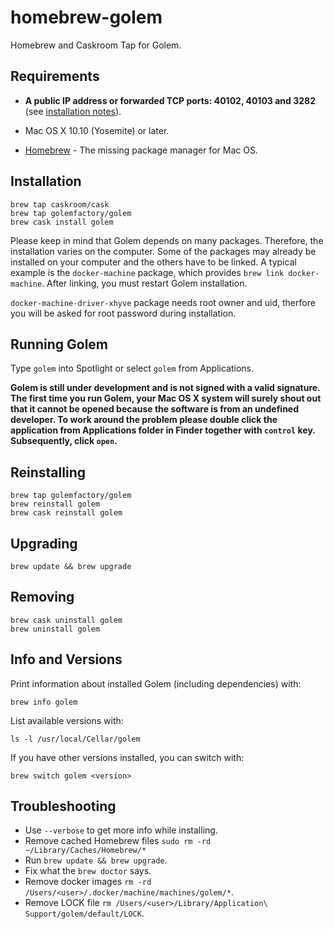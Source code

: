 homebrew-golem
=================

Homebrew and Caskroom Tap for Golem.

## Requirements
- __A public IP address or forwarded TCP ports: 40102, 40103 and 3282__ (see [installation notes](https://github.com/golemfactory/golem/wiki/Installation)).

- Mac OS X 10.10 (Yosemite) or later.

- [Homebrew](https://brew.sh/) - The missing package manager for Mac OS.

## Installation
```
brew tap caskroom/cask
brew tap golemfactory/golem
brew cask install golem
```
Please keep in mind that Golem depends on many packages. Therefore, the installation varies on the computer. Some of the packages may already be installed on your computer and the others have to be linked. A typical example is the `docker-machine` package, which provides `brew link docker-machine`. After linking, you must restart Golem installation.

`docker-machine-driver-xhyve` package needs root owner and uid, therfore you will be asked for root password during installation.

## Running Golem
Type `golem` into Spotlight or select `golem` from Applications.

__Golem is still under development and is not signed with a valid signature.
The first time you run Golem, your Mac OS X system will surely shout out that it cannot be opened because the software is from an undefined developer. To work around the problem please double click the application from Applications folder in Finder together with `control` key. Subsequently, click `open`.__


## Reinstalling
```
brew tap golemfactory/golem
brew reinstall golem
brew cask reinstall golem
```


## Upgrading
```
brew update && brew upgrade
```

## Removing
```
brew cask uninstall golem
brew uninstall golem
```

## Info and Versions
Print information about installed Golem (including dependencies) with:
```
brew info golem
```

List available versions with:
```
ls -l /usr/local/Cellar/golem
```

If you have other versions installed, you can switch with:
```
brew switch golem <version>
```


## Troubleshooting

* Use `--verbose` to get more info while installing.
* Remove cached Homebrew files `sudo rm -rd ~/Library/Caches/Homebrew/*`
* Run `brew update && brew upgrade`.
* Fix what the `brew doctor` says.
* Remove docker images `rm -rd /Users/<user>/.docker/machine/machines/golem/*`.
* Remove LOCK file `rm /Users/<user>/Library/Application\ Support/golem/default/LOCK`.
